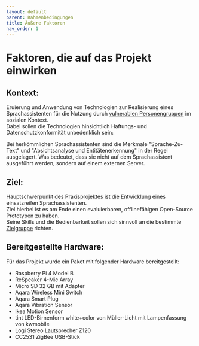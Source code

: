 ```yaml
---
layout: default
parent: Rahmenbedingungen
title: Äußere Faktoren
nav_order: 1
---
```


# Faktoren, die auf das Projekt einwirken 
## Kontext:
Eruierung und Anwendung von Technologien zur Realisierung eines Sprachassistenten für die Nutzung durch [vulnerablen Personengruppen](/glossar#vulnerable-personenpersonengruppen) im sozialen Kontext. <br/>
Dabei sollen die Technologien hinsichtlich Haftungs- und Datenschutzkonformität unbedenklich sein:

Bei herkömmlichen Sprachassistenten sind die Merkmale "Sprache-Zu-Text" und "Absichtsanalyse und Entitätenerkennung" in der Regel ausgelagert. Was bedeutet, dass sie nicht auf dem Sprachassistent ausgeführt werden, sondern auf einem externen Server. 

## Ziel:
Hauptschwerpunkt des Praxisprojektes ist die Entwicklung eines einsatzreifen Sprachassistenten.<br/>
Ziel hierbei ist es am Ende einen evaluierbaren, offlinefähigen Open-Source Prototypen zu haben.<br/>
Seine Skills und die Bedienbarkeit sollen sich sinnvoll an die bestimmte [Zielgruppe](/glossar#zielgruppe) richten.<br/>

## Bereitgestellte Hardware:
Für das Projekt wurde ein Paket mit folgender Hardware bereitgestellt:
- Raspberry Pi 4 Model B
- ReSpeaker 4-Mic Array 
- Micro SD 32 GB mit Adapter 
- Aqara Wireless Mini Switch
- Aqara Smart Plug
- Aqara Vibration Sensor
- Ikea Motion Sensor
- tint LED-Birnenform white+color von Müller-Licht mit Lampenfassung von kwmobile
- Logi Stereo Lautsprecher Z120
- CC2531 ZigBee USB-Stick
